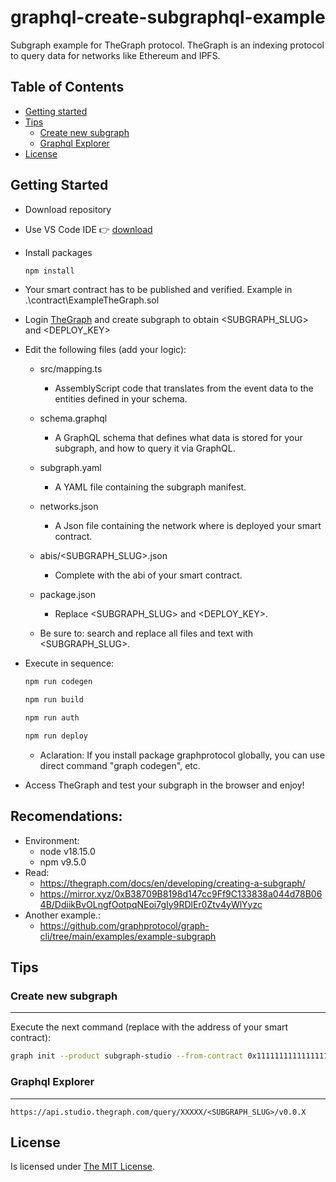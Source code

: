 # graphql-create-subgraphql-example
Subgraph example for TheGraph protocol. TheGraph is an indexing protocol to query data for networks like Ethereum and IPFS.

## Table of Contents
- [Getting started](#getting-started)
- [Tips](#tips)
  - [Create new subgraph](#create-new-subgraph)
  - [Graphql Explorer](#ggraphql-explorer)
- [License](#license)

## Getting Started

* Download repository
* Use VS Code IDE :point_right: [download](https://code.visualstudio.com/download)
* Install packages
	```bash
  npm install   
  ```
* Your smart contract has to be published and verified. Example in .\contract\ExampleTheGraph.sol
* Login [TheGraph](https://thegraph.com/studio/) and create subgraph to obtain <SUBGRAPH_SLUG> and <DEPLOY_KEY>
* Edit the following files (add your logic): 
	* src/mapping.ts
		* AssemblyScript code that translates from the event data to the entities defined in your schema.
	* schema.graphql
		* A GraphQL schema that defines what data is stored for your subgraph, and how to query it via GraphQL.
	* subgraph.yaml
		* A YAML file containing the subgraph manifest.
	* networks.json
		* A Json file containing the network where is deployed your smart contract.
	* abis/<SUBGRAPH_SLUG>.json
		* Complete with the abi of your smart contract.
	* package.json
		* Replace <SUBGRAPH_SLUG> and <DEPLOY_KEY>.

	* Be sure to: search and replace all files and text with <SUBGRAPH_SLUG>.
&nbsp;

* Execute in sequence:
	```bash
	npm run codegen
	```
	```bash
	npm run build
	```
	```bash
	npm run auth
	```
	```bash
	npm run deploy
	```

	* Aclaration: If you install package graphprotocol globally, you can use direct command "graph codegen", etc.
&nbsp;

* Access TheGraph and test your subgraph in the browser and enjoy!

## Recomendations:

* Environment:
	* node v18.15.0
	* npm v9.5.0
* Read:
	* https://thegraph.com/docs/en/developing/creating-a-subgraph/
	* https://mirror.xyz/0xB38709B8198d147cc9Ff9C133838a044d78B064B/DdiikBvOLngfOotpqNEoi7gIy9RDlEr0Ztv4yWlYyzc
* Another example.: 
	* https://github.com/graphprotocol/graph-cli/tree/main/examples/example-subgraph


## Tips

### Create new subgraph
---
Execute the next command (replace with the address of your smart contract):
```bash
graph init --product subgraph-studio --from-contract 0x111111111111111111 --network goerli <SUBGRAPH_SLUG>
```

### Graphql Explorer
---
	https://api.studio.thegraph.com/query/XXXXX/<SUBGRAPH_SLUG>/v0.0.X

## License

Is licensed under [The MIT License](LICENSE).